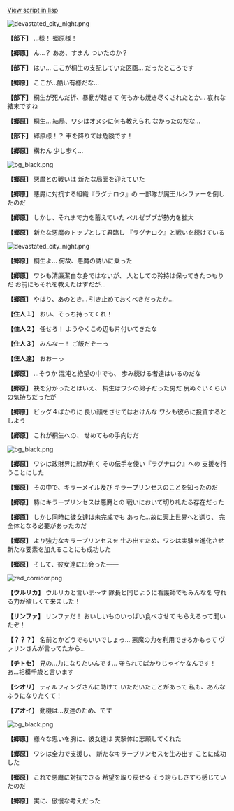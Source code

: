 [View script in lisp](../scripts/100702040.txt)

![devastated_city_night.png](../images/backgrounds/devastated_city_night.png)

**【部下】**
…様！
郷原様！

**【郷原】**
ん…？
ああ、すまん
ついたのか？

**【部下】**
はい…
ここが桐生の支配していた区画…
だったところです

**【郷原】**
ここが…酷い有様だな…

**【部下】**
桐生が死んだ折、暴動が起きて
何もかも焼き尽くされたとか…
哀れな結末ですね

**【郷原】**
桐生…
結局、ワシはオヌシに何も教えられ
なかったのだな…

**【部下】**
郷原様！？
車を降りては危険です！

**【郷原】**
構わん
少し歩く…

![bg_black.png](../images/backgrounds/bg_black.png)

**【郷原】**
悪魔との戦いは
新たな局面を迎えていた

**【郷原】**
悪魔に対抗する組織『ラグナロク』の
一部隊が魔王ルシファーを倒したのだ

**【郷原】**
しかし、それまで力を蓄えていた
ベルゼブブが勢力を拡大

**【郷原】**
新たな悪魔のトップとして君臨し
『ラグナロク』と戦いを続けている

![devastated_city_night.png](../images/backgrounds/devastated_city_night.png)

**【郷原】**
桐生よ…
何故、悪魔の誘いに乗った

**【郷原】**
ワシも清廉潔白な身ではないが、
人としての矜持は保ってきたつもりだ
お前にもそれを教えたはずだが…

**【郷原】**
やはり、あのとき…
引き止めておくべきだったか…

**【住人１】**
おい、そっち持ってくれ！

**【住人２】**
任せろ！
ようやくこの辺も片付いてきたな

**【住人３】**
みんなー！
ご飯だぞーっ

**【住人達】**
おおーっ

**【郷原】**
…そうか
混沌と絶望の中でも、
歩み続ける者達はいるのだな

**【郷原】**
袂を分かったとはいえ、
桐生はワシの弟子だった男だ
尻ぬぐいくらいの気持ちだったが

**【郷原】**
ビッグ４ばかりに
良い顔をさせてはおけんな
ワシも彼らに投資するとしよう

**【郷原】**
これが桐生への、
せめてもの手向けだ

![bg_black.png](../images/backgrounds/bg_black.png)

**【郷原】**
ワシは政財界に顔が利く
その伝手を使い『ラグナロク』への
支援を行うことにした

**【郷原】**
その中で、キラーメイル及び
キラープリンセスのことを知ったのだ

**【郷原】**
特にキラープリンセスは悪魔との
戦いにおいて切り札たる存在だった

**【郷原】**
しかし同時に彼女達は未完成でも
あった…故に天上世界へと送り、
完全体となる必要があったのだ

**【郷原】**
より強力なキラープリンセスを
生み出すため、ワシは実験を進化させ
新たな要素を加えることにも成功した

**【郷原】**
そして、彼女達に出会った――

![red_corridor.png](../images/backgrounds/red_corridor.png)

**【ウルリカ】**
ウルリカと言いま～す
隊長と同じように看護師でもみんなを
守れる力が欲しくて来ました！

**【リンファ】**
リンファだ！
おいしいものいっぱい食べさせて
もらえるって聞いたぞ！

**【？？？】**
名前とかどうでもいいでしょっ…
悪魔の力を利用できるかもって
ヴァリンさんが言ってたから…

**【チトセ】**
兄の…力になりたいんです…
守られてばかりじゃイヤなんです！
あ…相模千歳と言います

**【シオリ】**
ティルフィングさんに助けて
いただいたことがあって
私も、あんなふうになりたくて！

**【アオイ】**
動機は…友達のため、です

![bg_black.png](../images/backgrounds/bg_black.png)

**【郷原】**
様々な思いを胸に、彼女達は
実験体に志願してくれた

**【郷原】**
ワシは全力で支援し、
新たなキラープリンセスを生み出す
ことに成功した

**【郷原】**
これで悪魔に対抗できる
希望を取り戻せる
そう誇らしさすら感じていたのだ

**【郷原】**
実に、傲慢な考えだった